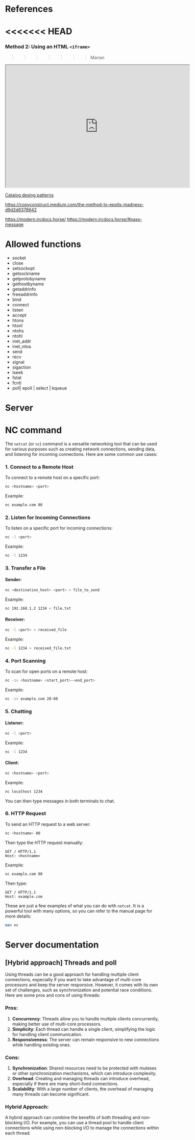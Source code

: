 

# References

<<<<<<< HEAD
=======
### Method 2: Using an HTML `<iframe>`
>>>>>>> Marian
<iframe src="https://refactoring.guru/design-patterns/catalog" width="600" height="400"></iframe>

[Catalog desing patterns](https://refactoring.guru/design-patterns/catalog)

https://copyconstruct.medium.com/the-method-to-epolls-madness-d9d2d6378642

https://modern.ircdocs.horse/
https://modern.ircdocs.horse/#pass-message
# Allowed functions

* socket
* close
* setsockopt
* getsockname
* getprotobyname
* gethostbyname
* getaddrinfo 
* freeaddrinfo
* bind
* connect
* listen
* accept
* htons
* htonl
* ntohs
* ntohl
* inet_addr
* inet_ntoa
* send
* recv
* signal
* sigaction
* lseek
* fstat
* fcntl
* poll| epoll | select | kqueue

# Server 

# NC command
The `netcat` (or `nc`) command is a versatile networking tool that can be used for various purposes such as creating network connections, sending data, and listening for incoming connections. Here are some common use cases:

### 1. Connect to a Remote Host
To connect to a remote host on a specific port:
```sh
nc <hostname> <port>
```
Example:
```sh
nc example.com 80
```

### 2. Listen for Incoming Connections
To listen on a specific port for incoming connections:
```sh
nc -l <port>
```
Example:
```sh
nc -l 1234
```

### 3. Transfer a File
#### Sender:
```sh
nc <destination_host> <port> < file_to_send
```
Example:
```sh
nc 192.168.1.2 1234 < file.txt
```

#### Receiver:
```sh
nc -l <port> > received_file
```
Example:
```sh
nc -l 1234 > received_file.txt
```

### 4. Port Scanning
To scan for open ports on a remote host:
```sh
nc -zv <hostname> <start_port>-<end_port>
```
Example:
```sh
nc -zv example.com 20-80
```

### 5. Chatting
#### Listener:
```sh
nc -l <port>
```
Example:
```sh
nc -l 1234
```

#### Client:
```sh
nc <hostname> <port>
```
Example:
```sh
nc localhost 1234
```

You can then type messages in both terminals to chat.

### 6. HTTP Request
To send an HTTP request to a web server:
```sh
nc <hostname> 80
```
Then type the HTTP request manually:
```
GET / HTTP/1.1
Host: <hostname>

```
Example:
```sh
nc example.com 80
```
Then type:
```
GET / HTTP/1.1
Host: example.com

```

These are just a few examples of what you can do with `netcat`. It is a powerful tool with many options, so you can refer to the manual page for more details:
```sh
man nc
```


# Server documentation

## [Hybrid approach] Threads and poll
Using threads can be a good approach for handling multiple client connections, especially if you want to take advantage of multi-core processors and keep the server responsive. However, it comes with its own set of challenges, such as synchronization and potential race conditions. Here are some pros and cons of using threads:

### Pros:
1. **Concurrency**: Threads allow you to handle multiple clients concurrently, making better use of multi-core processors.
2. **Simplicity**: Each thread can handle a single client, simplifying the logic for handling client communication.
3. **Responsiveness**: The server can remain responsive to new connections while handling existing ones.

### Cons:
1. **Synchronization**: Shared resources need to be protected with mutexes or other synchronization mechanisms, which can introduce complexity.
2. **Overhead**: Creating and managing threads can introduce overhead, especially if there are many short-lived connections.
3. **Scalability**: With a large number of clients, the overhead of managing many threads can become significant.

### Hybrid Approach:
A hybrid approach can combine the benefits of both threading and non-blocking I/O. For example, you can use a thread pool to handle client connections while using non-blocking I/O to manage the connections within each thread.

